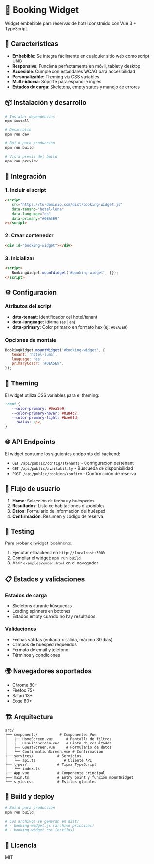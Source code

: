 # 🏨 Booking Widget

Widget embebible para reservas de hotel construido con Vue 3 + TypeScript.

## 🚀 Características

-  **Embebible**: Se integra fácilmente en cualquier sitio web como script UMD
-  **Responsive**: Funciona perfectamente en móvil, tablet y desktop
-  **Accesible**: Cumple con estándares WCAG para accesibilidad
-  **Personalizable**: Theming via CSS variables
-  **Multi-idioma**: Soporte para español e inglés
-  **Estados de carga**: Skeletons, empty states y manejo de errores

## 📦 Instalación y desarrollo

```bash
# Instalar dependencias
npm install

# Desarrollo
npm run dev

# Build para producción
npm run build

# Vista previa del build
npm run preview
```

## 🔧 Integración

### 1. Incluir el script

```html
<script
   src="https://tu-dominio.com/dist/booking-widget.js"
   data-tenant="hotel-luna"
   data-language="es"
   data-primary="#0EA5E9"
></script>
```

### 2. Crear contenedor

```html
<div id="booking-widget"></div>
```

### 3. Inicializar

```html
<script>
   BookingWidget.mountWidget('#booking-widget', {});
</script>
```

## ⚙️ Configuración

### Atributos del script

-  **data-tenant**: Identificador del hotel/tenant
-  **data-language**: Idioma (`es` | `en`)
-  **data-primary**: Color primario en formato hex (ej: `#0EA5E9`)

### Opciones de montaje

```javascript
BookingWidget.mountWidget('#booking-widget', {
   tenant: 'hotel-luna',
   language: 'es',
   primaryColor: '#0EA5E9',
});
```

## 🎨 Theming

El widget utiliza CSS variables para el theming:

```css
:root {
   --color-primary: #0ea5e9;
   --color-primary-hover: #0284c7;
   --color-primary-light: #bae6fd;
   --radius: 8px;
}
```

## 🌐 API Endpoints

El widget consume los siguientes endpoints del backend:

-  `GET /api/public/config/{tenant}` - Configuración del tenant
-  `GET /api/public/availability` - Búsqueda de disponibilidad
-  `POST /api/public/booking/confirm` - Confirmación de reserva

## 📱 Flujo de usuario

1. **Home**: Selección de fechas y huéspedes
2. **Resultados**: Lista de habitaciones disponibles
3. **Datos**: Formulario de información del huésped
4. **Confirmación**: Resumen y código de reserva

## 🧪 Testing

Para probar el widget localmente:

1. Ejecutar el backend en `http://localhost:3000`
2. Compilar el widget: `npm run build`
3. Abrir `examples/embed.html` en el navegador

## 📋 Estados y validaciones

### Estados de carga

-  Skeletons durante búsquedas
-  Loading spinners en botones
-  Estados empty cuando no hay resultados

### Validaciones

-  Fechas válidas (entrada < salida, máximo 30 días)
-  Campos de huésped requeridos
-  Formato de email y teléfono
-  Términos y condiciones

## 🌍 Navegadores soportados

-  Chrome 80+
-  Firefox 75+
-  Safari 13+
-  Edge 80+

## 🏗️ Arquitectura

```
src/
├── components/          # Componentes Vue
│   ├── HomeScreen.vue      # Pantalla de filtros
│   ├── ResultsScreen.vue   # Lista de resultados
│   ├── GuestScreen.vue     # Formulario de datos
│   └── ConfirmationScreen.vue # Confirmación
├── services/           # Servicios
│   └── api.ts             # Cliente API
├── types/              # Tipos TypeScript
│   └── index.ts
├── App.vue             # Componente principal
├── main.ts             # Entry point y función mountWidget
└── style.css           # Estilos globales
```

## 🚀 Build y deploy

```bash
# Build para producción
npm run build

# Los archivos se generan en dist/
# - booking-widget.js (archivo principal)
# - booking-widget.css (estilos)
```

## 📄 Licencia

MIT
